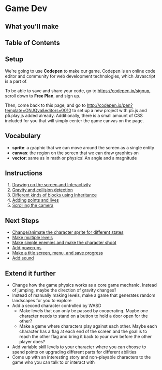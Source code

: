 # Game Dev

## What you'll make


## Table of Contents


## Setup

We're going to use **Codepen** to make our game. Codepen is an online code editor and community for web development technologies, which Javascript is a part of.

To be able to save and share your code, go to https://codepen.io/signup, scroll down to **Free Plan**, and sign up.

Then, come back to this page, and go to http://codepen.io/pen?template=ONJQya&editors=0010 to set up a new project with p5.js and p5.play.js added already. Additionally, there is a small amount of CSS included for you that will simply center the game canvas on the page.

## Vocabulary
- **sprite**: a graphic that we can move around the screen as a single entity
- **canvas**: the region on the screen that we can draw graphics on
- **vector**: same as in math or physics! An angle and a magnitude

## Instructions
1. <a href="part1.md">Drawing on the screen and Interactivity</a>
2. <a href="part2.md">Gravity and collision detection</a>
3. <a href="part3.md">Different kinds of blocks using Inheritance</a>
4. <a href="part4.md">Adding points and lives</a>
5. <a href="part5.md">Scrolling the camera</a>

## Next Steps
- <a href="animations.md">Change/animate the character sprite for different states</a>
- <a href="levels.md">Make multiple levels</a>
- <a href="enemies.md">Make simple enemies and make the character shoot</a>
- <a href="bosses.md">Add powerups</a>
- <a href="menus.md">Make a title screen, menu, and save progress</a>
- <a href="sound.md">Add sound</a>

## Extend it further
- Change how the game physics works as a core game mechanic. Instead of jumping, maybe the direction of gravity changes?
- Instead of manually making levels, make a game that generates random landscapes for you to explore
- Add a second character controlled by WASD
  - Make levels that can only be passed by cooperating. Maybe one character needs to stand on a button to hold a door open for the other?
  - Make a game where characters play against each other. Maybe each character has a flag at each end of the screen and the goal is to reach the other flag and bring it back to your own before the other player does?
- Add variable skill levels to your character where you can choose to spend points on upgrading different parts for different abilities
- Come up with an interesting story and non-playable characters to the game who you can talk to or interact with
